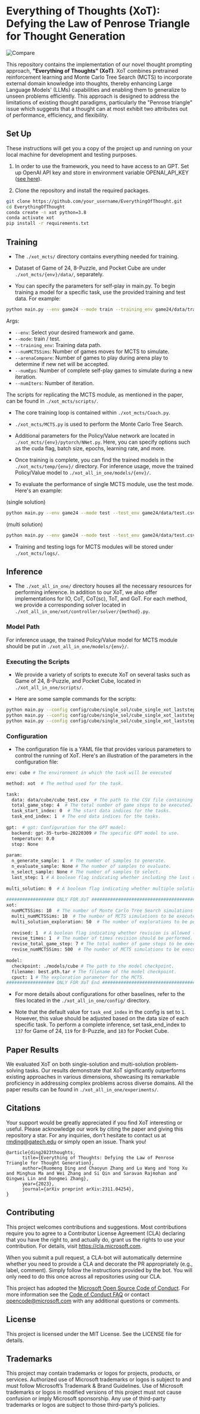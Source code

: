 

# Everything of Thoughts (XoT): Defying the Law of Penrose Triangle for Thought Generation

![Compare](/assets/compare.jpg "Compare")
 
This repository contains the implementation of our novel thought prompting approach, **"Everything of Thoughts" (XoT)**. XoT combines pretrained reinforcement learning and Monte Carlo Tree Search (MCTS) to incorporate external domain knowledge into thoughts, thereby enhancing Large Language Models' (LLMs) capabilities and enabling them to generalize to unseen problems efficiently. This approach is designed to address the limitations of existing thought paradigms, particularly the "Penrose triangle" issue which suggests that a thought can at most exhibit two attributes out of performance, efficiency, and flexibility.

## Set Up
 
These instructions will get you a copy of the project up and running on your local machine for development and testing purposes.

1. In order to use the framework, you need to have access to an GPT. Set up OpenAI API key and store in environment variable OPENAI_API_KEY ([see here](https://help.openai.com/en/articles/5112595-best-practices-for-api-key-safety)).

2. Clone the repository and install the required packages.
```bash
git clone https://github.com/your_username/EverythingOfThought.git  
cd EverythingOfThought  
conda create -n xot python=3.8
conda activate xot
pip install -r requirements.txt  
```

## Training
 
* The ```./xot_mcts/``` directory contains everything needed for training.

* Dataset of Game of 24, 8-Puzzle, and Pocket Cube are under ```./xot_mcts/{env}/data/```, separately.

* You can specify the parameters for self-play in main.py. To begin training a model for a specific task, use the provided training and test data. For example:
```bash
python main.py --env game24 --mode train --training_env game24/data/train.csv --numMCTSSims 5000 --arenaCompare 100 --numEps 10 --numIters 3
```
Args: 
* ```--env```: Select your desired framework and game. 
* ```--mode```: train / test. 
* ```--training_env```: Training data path.
* ```--numMCTSSims```: Number of games moves for MCTS to simulate.
* ```--arenaCompare```: Number of games to play during arena play to determine if new net will be accepted.
* ```--numEps```: Number of complete self-play games to simulate during a new iteration.
* ```--numIters```: Number of iteration.
    
The scripts for replicating the MCTS module, as mentioned in the paper, can be found in ```./xot_mcts/scripts/```.

* The core training loop is contained within ```./xot_mcts/Coach.py```.

* ```./xot_mcts/MCTS.py``` is used to perform the Monte Carlo Tree Search.

* Additional parameters for the Policy/Value network are located in ```./xot_mcts/{env}/pytorch/NNet.py```. Here, you can specify options such as the cuda flag, batch size, epochs, learning rate, and more.
 
* Once training is complete, you can find the trained models in the ```./xot_mcts/temp/{env}/``` directory. For inference usage, move the trained Policy/Value model to ```./xot_all_in_one/models/{env}/```.

* To evaluate the performance of single MCTS module, use the test mode. Here's an example:

(single solution)
```bash
python main.py --env game24 --mode test --test_env game24/data/test.csv --numMCTSSims 2000 --arenaCompare 137 --multi_sol 0
```

(multi solution)
```bash
python main.py --env game24 --mode test --test_env game24/data/test.csv --numMCTSSims 2000 --arenaCompare 137 --multi_sol 1 --multi_times 500
```

* Training and testing logs for MCTS modules will be stored under ```./xot_mcts/logs/```.


## Inference
 
* The ```./xot_all_in_one/``` directory houses all the necessary resources for performing inference. In addition to our XoT, we also offer implementations for IO, CoT, CoT(sc), ToT, and GoT. For each method, we provide a corresponding solver located in ```./xot_all_in_one/xot/controller/solver/{method}.py```.


### Model Path
For inference usage, the trained Policy/Value model for MCTS module should be put in ```./xot_all_in_one/models/{env}/```.

### Executing the Scripts
 
* We provide a variety of scripts to execute XoT on several tasks such as Game of 24, 8-Puzzle, and Pocket Cube, located in ```./xot_all_in_one/scripts/```.

* Here are some sample commands for the scripts:
```bash
python main.py --config config/cube/single_sol/cube_single_xot_laststep0_revised0.yaml  
python main.py --config config/cube/single_sol/cube_single_xot_laststep1_revised0.yaml  
python main.py --config config/cube/single_sol/cube_single_xot_laststep1_revised1.yaml  
```

### Configuration

* The configuration file is a YAML file that provides various parameters to control the running of XoT. Here's an illustration of the parameters in the configuration file:
```bash
env: cube # The environment in which the task will be executed

method: xot  # The method used for the task.

task:  
  data: data/cube/cube_test.csv  # The path to the CSV file containing the test data.
  total_game_step: 4  # The total number of game steps to be executed.
  task_start_index: 0  # The start data indices for the tasks.
  task_end_index: 1  # The end data indices for the tasks.
  
gpt:  # gpt: Configuration for the GPT model:
  backend: gpt-35-turbo-20220309 # The specific GPT model to use.
  temperature: 0.0  
  stop: None    
  
param:
  n_generate_sample: 1  # The number of samples to generate.
  n_evaluate_sample: None # The number of samples to evaluate.
  n_select_sample: None # The number of samples to select.
  last_step: 1 # A boolean flag indicating whether including the last step of thoughts (1) or not (0).
  
multi_solution: 0  # A boolean flag indicating whether multiple solutions are allowed (1) or not (0).
  
################## ONLY FOR XoT #####################################################
xot:  
  numMCTSSims: 10  # The number of Monte Carlo Tree Search simulations to be executed.
  multi_numMCTSSims: 10  # The number of MCTS simulations to be executed when multiple solutions are allowed.
  multi_solution_exploration: 50  # The number of explorations to be performed when multiple solutions are allowed.
  
  revised: 1  # A boolean flag indicating whether revision is allowed (1) or not (0).
  revise_times: 1  # The number of times revision should be performed.
  revise_total_game_step: 7 # The total number of game steps to be executed for revision.
  revise_numMCTSSims: 500  # The number of MCTS simulations to be executed during revision.
  
model: 
  checkpoint: ./models/cube # The path to the model checkpoint.
  filename: best.pth.tar # The filename of the model checkpoint.
  cpuct: 1 # The exploration parameter for the MCTS.
################## ONLY FOR XoT End #################################################
```

* For more details about configurations for other baselines, refer to the files located in the ```./xot_all_in_one/config/``` directory.

* Note that the default value for ```task_end_index``` in the config is set to ```1```. However, this value should be adjusted based on the data size of each specific task. To perform a complete inference, set task_end_index to ```137``` for Game of 24, ```119``` for 8-Puzzle, and ```183``` for Pocket Cube.


## Paper Results

We evaluated XoT on both single-solution and multi-solution problem-solving tasks. Our results demonstrate that XoT significantly outperforms existing approaches in various dimensions, showcasing its remarkable proficiency in addressing complex problems across diverse domains. All the paper results can be found in `./xot_all_in_one/experiments/`.


## Citations
Your support would be greatly appreciated if you find XoT interesting or useful. Please acknowledge our work by citing the paper and giving this repository a star. For any inquiries, don't hesitate to contact us at rmding@gatech.edu or simply open an issue. Thank you!

```
@article{ding2023thoughts,
      title={Everything of Thoughts: Defying the Law of Penrose Triangle for Thought Generation}, 
      author={Ruomeng Ding and Chaoyun Zhang and Lu Wang and Yong Xu and Minghua Ma and Wei Zhang and Si Qin and Saravan Rajmohan and Qingwei Lin and Dongmei Zhang},
      year={2023},
      journal={arXiv preprint arXiv:2311.04254},
}
```


## Contributing

This project welcomes contributions and suggestions. Most contributions require you to
agree to a Contributor License Agreement (CLA) declaring that you have the right to,
and actually do, grant us the rights to use your contribution. For details, visit
https://cla.microsoft.com.

When you submit a pull request, a CLA-bot will automatically determine whether you need
to provide a CLA and decorate the PR appropriately (e.g., label, comment). Simply follow the
instructions provided by the bot. You will only need to do this once across all repositories using our CLA.

This project has adopted the [Microsoft Open Source Code of Conduct](https://opensource.microsoft.com/codeofconduct/).
For more information see the [Code of Conduct FAQ](https://opensource.microsoft.com/codeofconduct/faq/)
or contact [opencode@microsoft.com](mailto:opencode@microsoft.com) with any additional questions or comments.

## License
 
This project is licensed under the MIT License. See the LICENSE file for details.


## Trademarks 

This project may contain trademarks or logos for projects, products, or services. Authorized use of Microsoft trademarks or logos is subject to and must follow Microsoft’s Trademark & Brand Guidelines. Use of Microsoft trademarks or logos in modified versions of this project must not cause confusion or imply Microsoft sponsorship. Any use of third-party trademarks or logos are subject to those third-party’s policies.